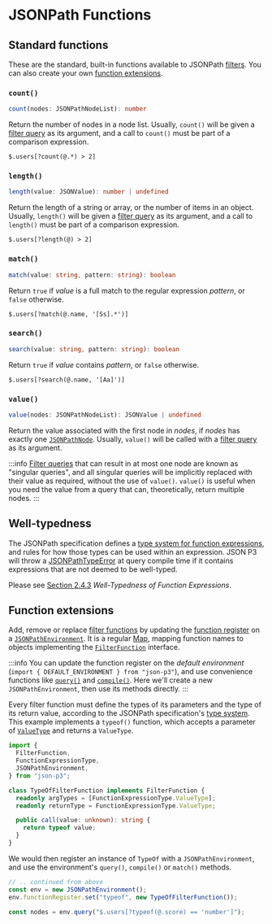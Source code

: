 # JSONPath Functions

## Standard functions

These are the standard, built-in functions available to JSONPath [filters](./jsonpath-syntax.md#filters). You can also create your own [function extensions](#function-extensions).

### `count()`

```typescript
count(nodes: JSONPathNodeList): number
```

Return the number of nodes in a node list. Usually, `count()` will be given a [filter query](./jsonpath-syntax.md#filter-queries) as its argument, and a call to `count()` must be part of a comparison expression.

```text title="Example query"
$.users[?count(@.*) > 2]
```

### `length()`

```typescript
length(value: JSONValue): number | undefined
```

Return the length of a string or array, or the number of items in an object. Usually, `length()` will be given a [filter query](./jsonpath-syntax.md#filter-queries) as its argument, and a call to `length()` must be part of a comparison expression.

```text title="Example query"
$.users[?length(@) > 2]
```

### `match()`

```typescript
match(value: string, pattern: string): boolean
```

Return `true` if _value_ is a full match to the regular expression _pattern_, or `false` otherwise.

```text title="Example query"
$.users[?match(@.name, '[Ss].*')]
```

### `search()`

```typescript
search(value: string, pattern: string): boolean
```

Return `true` if _value_ contains _pattern_, or `false` otherwise.

```text title="Example query"
$.users[?search(@.name, '[Aa]')]
```

### `value()`

```typescript
value(nodes: JSONPathNodeList): JSONValue | undefined
```

Return the value associated with the first node in _nodes_, if _nodes_ has exactly one [`JSONPathNode`](../api/classes/jsonpath.JSONPathNode.md). Usually, `value()` will be called with a [filter query](./jsonpath-syntax.md#filter-queries) as its argument.

:::info
[Filter queries](./jsonpath-syntax.md#filter-queries) that can result in at most one node are known as "singular queries", and all singular queries will be implicitly replaced with their value as required, without the use of `value()`. `value()` is useful when you need the value from a query that can, theoretically, return multiple nodes.
:::

## Well-typedness

The JSONPath specification defines a [type system for function expressions](https://datatracker.ietf.org/doc/html/draft-ietf-jsonpath-base-20#name-type-system-for-function-ex), and rules for how those types can be used within an expression. JSON P3 will throw a [JSONPathTypeError](../api/classes/jsonpath.JSONPathTypeError.md) at query compile time if it contains expressions that are not deemed to be well-typed.

Please see [Section 2.4.3](https://datatracker.ietf.org/doc/html/draft-ietf-jsonpath-base-20#name-well-typedness-of-function-) _Well-Typedness of Function Expressions_.

## Function extensions

Add, remove or replace [filter functions](./jsonpath-syntax.md#filter-functions) by updating the [function register](../api/classes/jsonpath.JSONPathEnvironment.md#functionregister) on a [`JSONPathEnvironment`](../api/classes/jsonpath.JSONPathEnvironment.md). It is a regular [Map](https://developer.mozilla.org/en-US/docs/Web/JavaScript/Reference/Global_Objects/Map), mapping function names to objects implementing the [`FilterFunction`](../api/interfaces/jsonpath.functions.FilterFunction.md) interface.

:::info
You can update the function register on the _default environment_ (`import { DEFAULT_ENVIRONMENT } from "json-p3"`), and use convenience functions like [`query()`](../quick-start.md#jsonpath) and [`compile()`](../quick-start.md#compilation). Here we'll create a new `JSONPathEnvironment`, then use its methods directly.
:::

Every filter function must define the types of its parameters and the type of its return value, according to the JSONPath specification's [type system](https://datatracker.ietf.org/doc/html/draft-ietf-jsonpath-base-20#name-type-system-for-function-ex). This example implements a `typeof()` function, which accepts a parameter of [`ValueType`](../api/enums/jsonpath.functions.FunctionExpressionType.md) and returns a `ValueType`.

```typescript
import {
  FilterFunction,
  FunctionExpressionType,
  JSONPathEnvironment,
} from "json-p3";

class TypeOfFilterFunction implements FilterFunction {
  readonly argTypes = [FunctionExpressionType.ValueType];
  readonly returnType = FunctionExpressionType.ValueType;

  public call(value: unknown): string {
    return typeof value;
  }
}
```

We would then register an instance of `TypeOf` with a `JSONPathEnvironment`, and use the environment's `query()`, `compile()` or `match()` methods.

```typescript
// .. continued from above
const env = new JSONPathEnvironment();
env.functionRegister.set("typeof", new TypeOfFilterFunction());

const nodes = env.query("$.users[?typeof(@.score) == 'number']");
```
